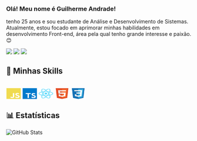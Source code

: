  ### Olá! Meu nome é Guilherme Andrade! 
 tenho 25 anos e sou estudante de Análise e Desenvolvimento de Sistemas. Atualmente, estou focado em aprimorar minhas habilidades em desenvolvimento Front-end, área pela qual tenho grande interesse e paixão. 😊

<div>
<a href="https://instagram.com/xguizo" target="_blank"><img src="https://img.shields.io/badge/-Instagram-%23E4405F?style=for-the-badge&logo=instagram&logoColor=white" target="_blank"></a>
<a href="https://www.linkedin.com/in/
-guilhermeand43209
" target="_blank"><img src="https://img.shields.io/badge/-LinkedIn-%230077B5?style=for-the-badge&logo=linkedin&logoColor=white" target="_blank"></a> 
<a href = "mailto:guilherme.devand@gmail.com
"><img src="https://img.shields.io/badge/-Gmail-%23333?style=for-the-badge&logo=gmail&logoColor=white" target="_blank"></a>

</div>



## 🚀 Minhas Skills

<div style="display: inline_block"><br>
  <img align="center" alt="Rafa-Js" height="30" width="40" src="https://raw.githubusercontent.com/devicons/devicon/master/icons/javascript/javascript-plain.svg">
  <img align="center" alt="Rafa-Ts" height="30" width="40" src="https://raw.githubusercontent.com/devicons/devicon/master/icons/typescript/typescript-plain.svg">
  <img align="center" alt="Rafa-React" height="30" width="40" src="https://raw.githubusercontent.com/devicons/devicon/master/icons/react/react-original.svg">
  <img align="center" alt="Rafa-HTML" height="30" width="40" src="https://raw.githubusercontent.com/devicons/devicon/master/icons/html5/html5-original.svg">
  <img align="center" alt="Rafa-CSS" height="30" width="40" src="https://raw.githubusercontent.com/devicons/devicon/master/icons/css3/css3-original.svg">
  
  
</div>

## 📊 Estatísticas

<p>
  <img 
    align="left" 
    alt="GitHub Stats" 
    height="200" 
    style="padding-right: 10px;" 
    src="https://github-readme-stats.vercel.app/api?username=Guilherme-And&show_icons=true&theme=tokyonight&include_all_commits=true&locale=pt-br" 
  />

</p>
